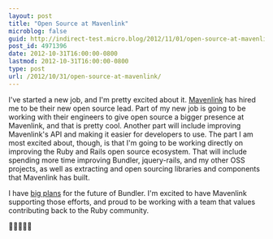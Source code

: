 ```yaml
---
layout: post
title: "Open Source at Mavenlink"
microblog: false
guid: http://indirect-test.micro.blog/2012/11/01/open-source-at-mavenlink/
post_id: 4971396
date: 2012-10-31T16:00:00-0800
lastmod: 2012-10-31T16:00:00-0800
type: post
url: /2012/10/31/open-source-at-mavenlink/
---
```

I've started a new job, and I'm pretty excited about it. [Mavenlink](http://www.mavenlink.com) has hired me to be their new open source lead. Part of my new job is going to be working with their engineers to give open source a bigger presence at Mavenlink, and that is pretty cool. Another part will include improving Mavenlink's API and making it easier for developers to use. The part I am most excited about, though, is that I'm going to be working directly on improving the Ruby and Rails open source ecosystem. That will include spending more time improving Bundler, jquery-rails, and my other OSS projects, as well as extracting and open sourcing libraries and components that Mavenlink has built.

I have [big plans](http://andre.arko.net/2012/07/23/towards-a-bundler-plugin-system/) for the future of Bundler. I'm excited to have Mavenlink supporting those efforts, and proud to be working with a team that values contributing back to the Ruby community.

🎉🎊😸🎈🎉

